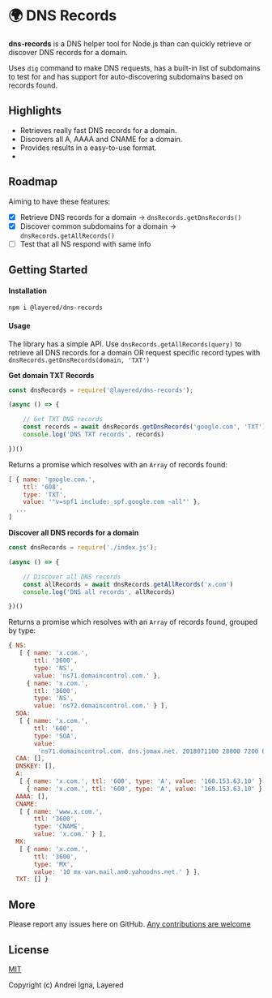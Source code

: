 # 🌍 DNS Records

**dns-records** is a DNS helper tool for Node.js than can quickly retrieve or discover DNS records for a domain.

Uses `dig` command to make DNS requests, has a built-in list of subdomains to test for and has support for auto-discovering subdomains based on records found.

## Highlights
* Retrieves really fast DNS records for a domain.
* Discovers all A, AAAA and CNAME for a domain.
* Provides results in a easy-to-use format.
* 

## Roadmap
Aiming to have these features:
- [x] Retrieve DNS records for a domain -> `dnsRecords.getDnsRecords()`
- [x] Discover common subdomains for a domain -> `dnsRecords.getAllRecords()`
- [ ] Test that all NS respond with same info

## Getting Started

#### Installation

```npm i @layered/dns-records```

#### Usage
The library has a simple API.
Use `dnsRecords.getAllRecords(query)` to retrieve all DNS records for a domain OR request specific record types with `dnsRecords.getDnsRecords(domain, 'TXT')`

**Get domain TXT Records**
```js
const dnsRecords = require('@layered/dns-records');

(async () => {

	// Get TXT DNS records
	const records = await dnsRecords.getDnsRecords('google.com', 'TXT')
	console.log('DNS TXT records', records)

})()
```
Returns a promise which resolves with an `Array` of records found:
```js
[ { name: 'google.com.',
    ttl: '608',
    type: 'TXT',
    value: '"v=spf1 include:_spf.google.com ~all"' },
  ...
]
```

**Discover all DNS records for a domain**
```js
const dnsRecords = require('./index.js');

(async () => {

	// Discover all DNS records
	const allRecords = await dnsRecords.getAllRecords('x.com')
	console.log('DNS all records', allRecords)

})()
```
Returns a promise which resolves with an `Array` of records found, grouped by type:
```js
{ NS:
   [ { name: 'x.com.',
       ttl: '3600',
       type: 'NS',
       value: 'ns71.domaincontrol.com.' },
     { name: 'x.com.',
       ttl: '3600',
       type: 'NS',
       value: 'ns72.domaincontrol.com.' } ],
  SOA:
   [ { name: 'x.com.',
       ttl: '600',
       type: 'SOA',
       value:
        'ns71.domaincontrol.com. dns.jomax.net. 2018071100 28800 7200 604800 600' } ],
  CAA: [],
  DNSKEY: [],
  A:
   [ { name: 'x.com.', ttl: '600', type: 'A', value: '160.153.63.10' },
     { name: 'x.com.', ttl: '600', type: 'A', value: '160.153.63.10' } ],
  AAAA: [],
  CNAME:
   [ { name: 'www.x.com.',
       ttl: '3600',
       type: 'CNAME',
       value: 'x.com.' } ],
  MX:
   [ { name: 'x.com.',
       ttl: '3600',
       type: 'MX',
       value: '10 mx-van.mail.am0.yahoodns.net.' } ],
  TXT: [] }
```

## More

Please report any issues here on GitHub.
[Any contributions are welcome](CONTRIBUTING.md)

## License

[MIT](http://opensource.org/licenses/MIT)

Copyright (c) Andrei Igna, Layered
